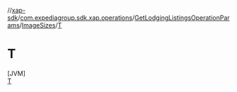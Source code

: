 //[xap-sdk](../../../../../index.md)/[com.expediagroup.sdk.xap.operations](../../../index.md)/[GetLodgingListingsOperationParams](../../index.md)/[ImageSizes](../index.md)/[T](index.md)

# T

[JVM]\
[T](index.md)
